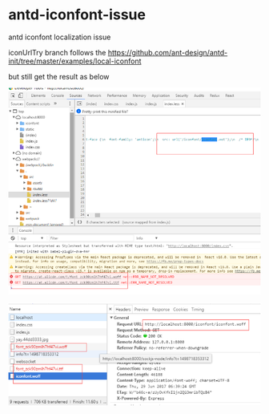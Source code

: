 # antd-iconfont-issue
antd iconfont localization issue


iconUrlTry branch follows the https://github.com/ant-design/antd-init/tree/master/examples/local-iconfont

but still get the result as below

![image](https://github.com/SecMao/antd-iconfont-issue/blob/iconUrlTry/screenshots/2.png)

![image](https://github.com/SecMao/antd-iconfont-issue/blob/iconUrlTry/screenshots/1.png)
